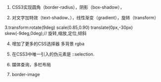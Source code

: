 1. CSS3实现圆角（border-radius），阴影（box-shadow），

2. 对文字加特效（text-shadow、），线性渐变（gradient），旋转（transform）

3.transform:rotate(9deg) scale(0.85,0.90) translate(0px,-30px) skew(-9deg,0deg);// 旋转,缩放,定位,倾斜

4. 增加了更多的CSS选择器  多背景 rgba

5. 在CSS3中唯一引入的伪元素是 ::selection.

6. 媒体查询，多栏布局

7. border-image